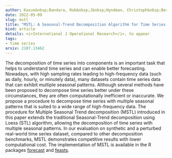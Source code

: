 ```yaml
---
author: Kasun&nbsp;Bandara, Rob&nbsp;J&nbsp;Hyndman, Christoph&nbsp;Bergmeir
date: 2022-05-09
slug: mstl
title: "MSTL: A Seasonal-Trend Decomposition Algorithm for Time Series with Multiple Seasonal Patterns"
kind: article
details: <i>International J Operational Research</i>, to appear
tags:
- time series
arxiv: 2107.13462
---
```


The decomposition of time series into components is an important task that helps to understand time series and can enable better forecasting. Nowadays, with high sampling rates leading to high-frequency data (such as daily, hourly, or minutely data), many datasets contain time series data that can exhibit multiple seasonal patterns. Although several methods have been proposed to decompose time series better under these circumstances, they are often computationally inefficient or inaccurate. We propose a procedure to decompose time series with multiple seasonal patterns that is suited to a wide range of high-frequency data. The procedure for Multiple Seasonal Trend decomposition (MSTL) introduced in this paper extends the traditional Seasonal-Trend decomposition using Loess (STL) algorithm, allowing the decomposition of time series with multiple seasonal patterns. In our evaluation on synthetic and a perturbed real-world time series dataset, compared to other decomposition benchmarks, MSTL demonstrates competitive results with lower computational cost. The implementation of MSTL is available in the R packages [forecast](https://pkg.robjhyndman.com/forecast/) and [feasts](https://feasts.tidyverts.org).
